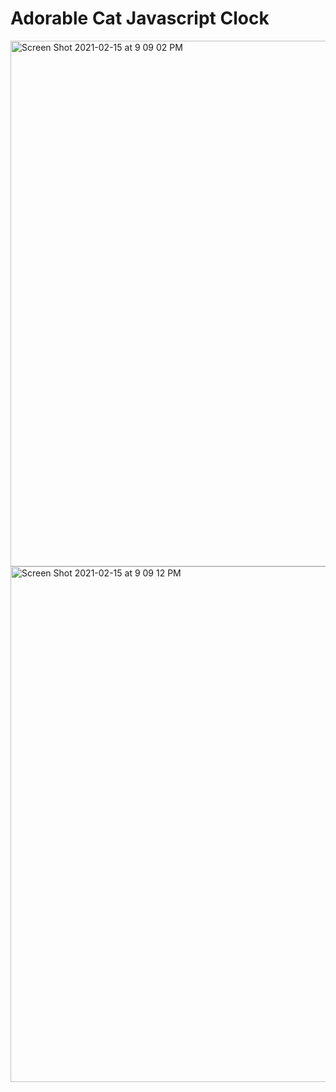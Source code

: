 # Adorable Cat Javascript Clock





<img width="841" alt="Screen Shot 2021-02-15 at 9 09 02 PM" src="https://user-images.githubusercontent.com/63209579/108010079-14efb080-6fd2-11eb-927c-1ba77dcc4602.png">
<img width="825" alt="Screen Shot 2021-02-15 at 9 09 12 PM" src="https://user-images.githubusercontent.com/63209579/108010080-14efb080-6fd2-11eb-88ca-f379e5a7df75.png">
